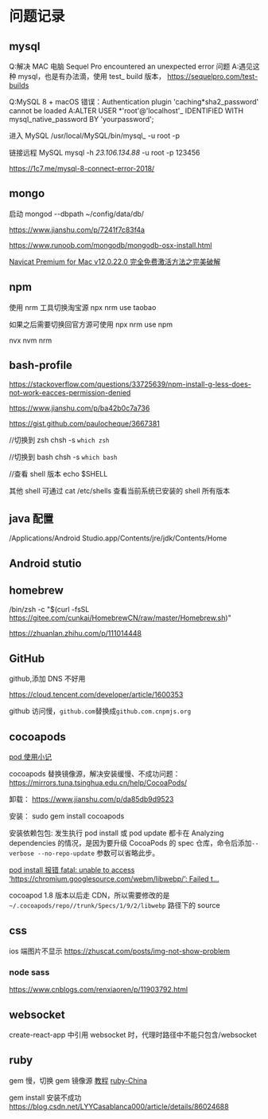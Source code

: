 # 问题记录

## mysql

Q:解决 MAC 电脑 Sequel Pro encountered an unexpected error 问题
A:遇见这种 mysql，也是有办法滴，使用 test\_ build 版本， https://sequelpro.com/test-builds

Q:MySQL 8 + macOS 错误：Authentication plugin 'caching*sha2_password' cannot be loaded
A:ALTER USER *'root'@'localhost'\_ IDENTIFIED WITH mysql_native_password BY 'yourpassword';

进入 MySQL
/usr/local/MySQL/bin/mysql\_ -u root -p

链接远程 MySQL
mysql -h _23.106.134.88_ -u root -p 123456

https://1c7.me/mysql-8-connect-error-2018/

## mongo

启动
mongod --dbpath ~/config/data/db/

https://www.jianshu.com/p/7241f7c83f4a

https://www.runoob.com/mongodb/mongodb-osx-install.html

[Navicat Premium for Mac v12.0.22.0 完全免费激活方法之完美破解](https://blog.csdn.net/marswill/article/details/79808416)

## npm

使用 nrm 工具切换淘宝源
npx nrm use taobao

如果之后需要切换回官方源可使用
npx nrm use npm

nvx nvm nrm

## bash-profile

https://stackoverflow.com/questions/33725639/npm-install-g-less-does-not-work-eacces-permission-denied

https://www.jianshu.com/p/ba42b0c7a736

https://gist.github.com/paulocheque/3667381

//切换到 zsh
chsh -s `which zsh`

//切换到 bash
chsh -s `which bash`

//查看 shell 版本
echo \$SHELL

其他 shell 可通过 cat /etc/shells 查看当前系统已安装的 shell 所有版本

## java 配置

/Applications/Android Studio.app/Contents/jre/jdk/Contents/Home

## Android stutio

## homebrew

/bin/zsh -c "\$(curl -fsSL https://gitee.com/cunkai/HomebrewCN/raw/master/Homebrew.sh)"

https://zhuanlan.zhihu.com/p/111014448

## GitHub

github,添加 DNS 不好用

https://cloud.tencent.com/developer/article/1600353

github 访问慢，`github.com`替换成`github.com.cnpmjs.org`

## cocoapods

[pod 使用小记](https://juejin.cn/post/6844903830535012365)

cocoapods 替换镜像源，解决安装缓慢、不成功问题：
https://mirrors.tuna.tsinghua.edu.cn/help/CocoaPods/

卸载：
https://www.jianshu.com/p/da85db9d9523

安装：
sudo gem install cocoapods

安装依赖包包:
发生执行 pod install 或 pod update 都卡在 Analyzing dependencies 的情况，是因为要升级 CocoaPods 的 spec 仓库，命令后添加`--verbose --no-repo-update` 参数可以省略此步。

[pod install 报错 fatal: unable to access ‘https://chromium.googlesource.com/webm/libwebp/’: Failed t…](https://www.codenong.com/js97e289cfa230/)

cocoapod 1.8 版本以后走 CDN，所以需要修改的是 `~/.cocoapods/repo//trunk/Specs/1/9/2/libwebp` 路径下的 source

## css

ios 端图片不显示
https://zhuscat.com/posts/img-not-show-problem

### node sass

https://www.cnblogs.com/renxiaoren/p/11903792.html

## websocket

create-react-app 中引用 websocket 时，代理时路径中不能只包含/websocket

## ruby

gem 慢，切换 gem 镜像源
[教程](https://www.runoob.com/ruby/ruby-rubygems.html)
[ruby-China](https://gems.ruby-china.com/)

gem install 安装不成功
https://blog.csdn.net/LYYCasablanca000/article/details/86024688
